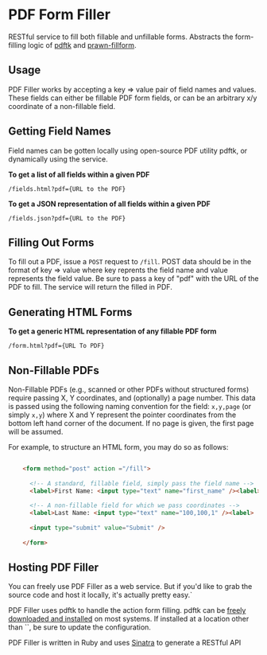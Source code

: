 PDF Form Filler
===============

RESTful service to fill both fillable and unfillable forms. Abstracts the form-filling logic of [pdftk](http://www.pdflabs.com/tools/pdftk-the-pdf-toolkit/) and [prawn-fillform](https://github.com/moessimple/prawn-fillform).

Usage
-----
PDF Filler works by accepting a key => value pair of field names and values. These fields can either be fillable PDF form fields, or can be an arbitrary x/y coordinate of a non-fillable field.

Getting Field Names
-------------------

Field names can be gotten locally using open-source PDF utility pdftk, or dynamically using the service.

**To get a list of all fields within a given PDF**

`/fields.html?pdf={URL to the PDF}`

**To get a JSON representation of all fields within a given PDF**

`/fields.json?pdf={URL to the PDF}`

Filling Out Forms
-----------------

To fill out a PDF, issue a `POST` request to `/fill`. POST data should be in the format of key => value where key reprents the field name and value represents the field value. Be sure to pass a key of "pdf" with the URL of the PDF to fill. The service will return the filled in PDF.

Generating HTML Forms
---------------------

**To get a generic HTML representation of any fillable PDF form**

`/form.html?pdf={URL To PDF}`

Non-Fillable PDFs
-----------------

Non-Fillable PDFs (e.g., scanned or other PDFs without structured forms) require passing X, Y coordinates, and (optionally) a page number. This data is passed using the following naming convention for the field: `x,y,page` (or simply `x,y`) where X and Y represent the pointer coordinates from the bottom left hand corner of the document. If no page is given, the first page will be assumed.

For example, to structure an HTML form, you may do so as follows:

```html 

    <form method="post" action ="/fill">
      
      <!-- A standard, fillable field, simply pass the field name -->
      <label>First Name: <input type="text" name="first_name" /><label>
      
      <!-- A non-fillable field for which we pass coordinates -->
      <label>Last Name: <input type="text" name="100,100,1" /><label>
      
      <input type="submit" value="Submit" />
      
    </form>
```

Hosting PDF Filler
------------------

You can freely use PDF Filler as a web service. But if you'd like to grab the source code and host it locally, it's actually pretty easy.`

PDF Filler uses pdftk to handle the action form filling. pdftk can be [freely downloaded and installed](http://www.pdflabs.com/docs/install-pdftk/) on most systems. If installed at a location other than ``, be sure to update the configuration.

PDF Filler is written in Ruby and uses [Sinatra](http://www.sinatrarb.com/) to generate a RESTful API